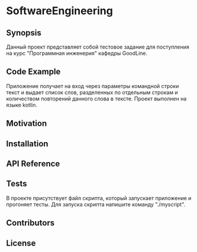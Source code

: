 # SoftwareEngineering
## Synopsis

Данный проект представляет собой тестовое задание для поступления на курс
"Программная инженерия" кафедры GoodLine. 

## Code Example

Приложение получает на вход через параметры командной строки текст и 
выдает список слов, разделенных по отдельным строкам и количеством повторений 
данного слова в тексте. Проект выполнен на языке kotlin.

## Motivation



## Installation



## API Reference



## Tests

В проекте присутствует файл скрипта, который запускает приложение и прогоняет 
тесты. Для запуска скрипта напишите команду "./myscript".

## Contributors



## License